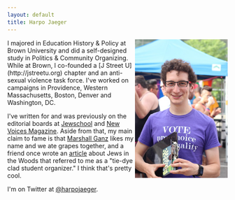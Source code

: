 ```yaml
---
layout: default
title: Harpo Jaeger
---
```

<div style="float:right;width:42%;"><img alt="Harpo at Denver PrideFest 2014, canvassing for NARAL Pro-Choice Colorado" src="/assets/media/jekyll/images/2014-08-21/me.jpg" /></div>
I majored in Education History & Policy at Brown University and did a self-designed study in Politics & Community Organizing.  While at Brown, I co-founded a [J Street U](http://jstreetu.org) chapter and an anti-sexual violence task force.  I've worked on campaigns in Providence, Western Massachusetts, Boston, Denver and Washington, DC.

I've written for and was previously on the editorial boards at [Jewschool](http://jewschool.com) and [New Voices Magazine](http:///newvoicesmag.org).  Aside from that, my main claim to fame is that [Marshall Ganz](http://marshallganz.com/) likes my name and we ate grapes together, and a friend once wrote an [article](http://www.tabletmag.com/jewish-life-and-religion/98657/an-outsider-in-the-woods) about Jews in the Woods that referred to me as a "tie-dye clad student organizer."  I think that's pretty cool.

I'm on Twitter at [@harpojaeger](http://twitter.com/harpojaeger).